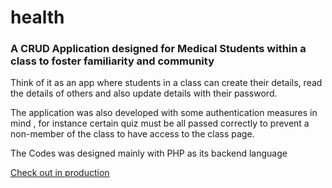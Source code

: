 # health
<h3> A CRUD Application designed for Medical Students within a class to foster familiarity and community </h3>
<p>
  Think of it as an app where students in a class can create their details, read the details of others and also update details with their password.
</p>
<p> The application was also developed with some authentication measures in mind , for instance certain quiz must be all passed correctly to prevent a non-member of the class to have access to the class page. </p>

<p> The Codes was designed mainly with PHP as its backend language</p>

<a href="https://chasfat.000webhostapp.com"> Check out in production </a>
